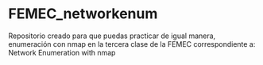 # FEMEC_networkenum
Repositorio creado para que puedas practicar de igual manera, enumeración con nmap en la tercera clase de la FEMEC correspondiente a:
Network Enumeration with nmap
